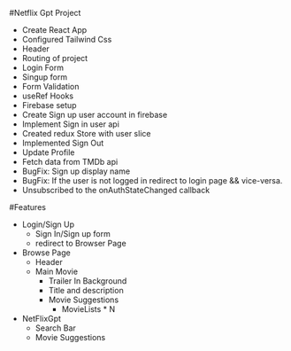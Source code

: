 #Netflix Gpt Project

- Create React App
- Configured Tailwind Css
- Header
- Routing of project
- Login Form
- Singup form
- Form Validation
- useRef Hooks
- Firebase setup
- Create Sign up user account in firebase
- Implement Sign in user api
- Created redux Store with user slice
- Implemented Sign Out
- Update Profile
- Fetch data from TMDb api
- BugFix: Sign up display name 
- BugFix: If the user is not logged in redirect to login page && vice-versa.
- Unsubscribed to the onAuthStateChanged callback


#Features
- Login/Sign Up
    - Sign In/Sign up form
    - redirect to Browser Page
- Browse Page
    - Header
    - Main Movie
        - Trailer In Background
        - Title and description
        - Movie Suggestions
            - MovieLists * N
- NetFlixGpt
    - Search Bar
    - Movie Suggestions